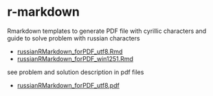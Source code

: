 # r-markdown
Rmarkdown templates to generate PDF file with cyrillic characters and guide to solve problem with russian characters

* [russianRMarkdown_forPDF_utf8.Rmd](russianRMarkdown_forPDF_utf8.Rmd) 
* [russianRMarkdown_forPDF_win1251.Rmd](russianRMarkdown_forPDF_win1251.Rmd ) 

see problem and solution description in pdf files 

* [russianRMarkdown_forPDF_utf8.pdf](russianRMarkdown_forPDF_utf8.pdf) 





